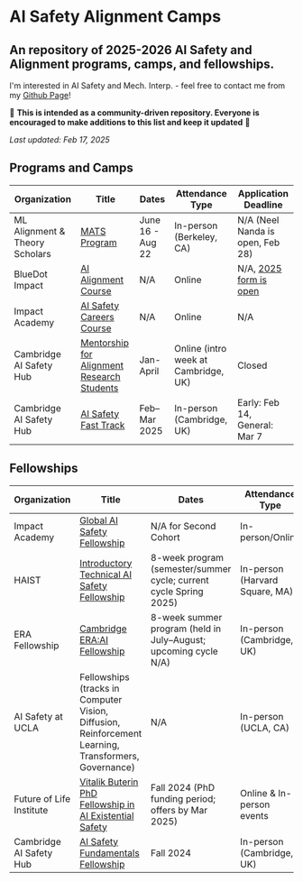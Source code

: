 # AI Safety Alignment Camps 
An repository of 2025-2026 AI Safety and Alignment programs, camps, and fellowships. 
---
I'm interested in AI Safety and Mech. Interp. - feel free to contact me from my [Github Page](https://github.com/kutay25)!

🙏 **This is intended as a community-driven repository. Everyone is encouraged to make additions to this list and keep it updated** 🙏

_Last updated: Feb 17, 2025_

## Programs and Camps
| Organization                      | Title                                                                                                   | Dates                                                                                           | Attendance Type                        | Application Deadline                         |
| ----------------------------------| ------------------------------------------------------------------------------------------------------- | ----------------------------------------------------------------------------------------------- | -------------------------------------- | -------------------------------------------- |
| ML Alignment & Theory Scholars    | [MATS Program](https://www.matsprogram.org/)                                                                          | June 16 - Aug 22                                               | In-person (Berkeley, CA)                 | N/A (Neel Nanda is open, Feb 28)                                  |
| BlueDot Impact                    | [AI Alignment Course](https://aisafetyfundamentals.com/alignment/)                                                    | N/A                                                            | Online                                   | N/A, [2025 form is open](https://forms.bluedot.org/NliceQmUvMTfPDkVIYJy)                                  |
| Impact Academy                    | [AI Safety Careers Course](https://impactacademy.org/aiscc/)                                                          | N/A                                                            | Online                                   | N/A                                          |
| Cambridge AI Safety Hub           | [Mentorship for Alignment Research Students](https://www.cambridgeaisafety.org/mars)                                  | Jan-April                                                      | Online (intro week at Cambridge, UK)     | Closed |
| Cambridge AI Safety Hub           | [AI Safety Fast Track](https://www.cambridgeaisafety.org/ai-safety-fast-track)                                        | Feb–Mar 2025                                                   | In-person (Cambridge, UK)                | Early: Feb 14, General: Mar 7 |

## Fellowships
| Organization                      | Title                                                                                                   | Dates                                                                                           | Attendance Type                        | Application Deadline                         |
| ----------------------------------| ------------------------------------------------------------------------------------------------------- | ----------------------------------------------------------------------------------------------- | -------------------------------------- | -------------------------------------------- |
| Impact Academy                    | [Global AI Safety Fellowship](https://globalaisafetyfellowship.com/)                                                  | N/A for Second Cohort                                                                                             | In-person/Online                       | N/A, [2nd Cohort is open](https://airtable.com/apphyNT10kfpLyL37/pagcXbbmEIAsPlJDN/form)                                          |
| HAIST                             | [Introductory Technical AI Safety Fellowship](https://haist.ai/tech-fellowship)                                       | 8-week program (semester/summer cycle; current cycle Spring 2025)                               | In-person (Harvard Square, MA)         | Feb 4 2025 11:59pm ET                     |
| ERA Fellowship                    | [Cambridge ERA:AI Fellowship](https://erafellowship.org/)                                                             | 8-week summer program (held in July–August; upcoming cycle N/A)                                 | In-person (Cambridge, UK)              | N/A                                          |
| AI Safety at UCLA                 | Fellowships (tracks in Computer Vision, Diffusion, Reinforcement Learning, Transformers, Governance)                  | N/A                                                    | In-person (UCLA, CA)                   | N/A                                          |
| Future of Life Institute          | [Vitalik Buterin PhD Fellowship in AI Existential Safety](https://futureoflife.org/grant-program/phd-fellowships/)    | Fall 2024 (PhD funding period; offers by Mar 2025)                                              | Online & In-person events | Nov 20, 2024                          |
| Cambridge AI Safety Hub           | [AI Safety Fundamentals Fellowship](https://www.cambridgeaisafety.org/intro)                                          | Fall 2024                                                                                       | In-person (Cambridge, UK)              | Oct 16 2025 23:59 GMT                         |

